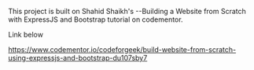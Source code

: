 This project is built on Shahid Shaikh's 
--Building a Website from Scratch with ExpressJS and Bootstrap tutorial on codementor.

Link below
 
https://www.codementor.io/codeforgeek/build-website-from-scratch-using-expressjs-and-bootstrap-du107sby7
